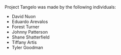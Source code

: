 Project Tangelo was made by the following individuals:

- David Nuon
- Eduardo Arevalos
- Forest Turner
- Johnny Patterson
- Shane Shatterfield
- Tiffany Artis
- Tyler Goodman
